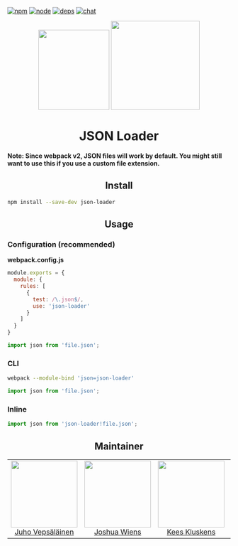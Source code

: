 [![npm][npm]][npm-url]
[![node][node]][node-url]
[![deps][deps]][deps-url]
[![chat][chat]][chat-url]

<div align="center">
  <img width="160" height="180"
    src="https://worldvectorlogo.com/logos/json.svg">
  <a href="https://github.com/webpack/webpack">
    <img width="200" height="200"
      src="https://webpack.js.org/assets/icon-square-big.svg">
  </a>
  <h1>JSON Loader</h1>
</div>

**Note: Since webpack v2, JSON files will work by default. You might still want to use this if you use a custom file extension.**

<h2 align="center">Install</h2>

```bash
npm install --save-dev json-loader
```

<h2 align="center">Usage</h2>


### Configuration (recommended)

**webpack.config.js**
```js
module.exports = {
  module: {
    rules: [
      {
        test: /\.json$/,
        use: 'json-loader'
      }
    ]
  }
}
```

```js
import json from 'file.json';
```

### CLI

```bash
webpack --module-bind 'json=json-loader'
```

```js
import json from 'file.json';
```

### Inline

```js
import json from 'json-loader!file.json';
```

<h2 align="center">Maintainer</h2>

<table>
  <tbody>
    <tr>
      <td align="center">
        <img width="150" height="150"
        src="https://avatars3.githubusercontent.com/u/166921?v=3&s=150">
        </br>
        <a href="https://github.com/bebraw">Juho Vepsäläinen</a>
      </td>
      <td align="center">
        <img width="150" height="150"
        src="https://avatars2.githubusercontent.com/u/8420490?v=3&s=150">
        </br>
        <a href="https://github.com/d3viant0ne">Joshua Wiens</a>
      </td>
      <td align="center">
        <img width="150" height="150"
        src="https://avatars3.githubusercontent.com/u/533616?v=3&s=150">
        </br>
        <a href="https://github.com/SpaceK33z">Kees Kluskens</a>
      </td>
      <td align="center">
        <img width="150" height="150"
        src="https://avatars3.githubusercontent.com/u/3408176?v=3&s=150">
        </br>
        <a href="https://github.com/TheLarkInn">Sean Larkin</a>
      </td>
    </tr>
  <tbody>
</table>

[npm]: https://img.shields.io/npm/v/json-loader.svg
[npm-url]: https://npmjs.com/package/json-loader

[node]: https://img.shields.io/node/v/json-loader.svg
[node-url]: https://nodejs.org

[deps]: https://david-dm.org/webpack/json-loader.svg
[deps-url]: https://david-dm.org/webpack/json-loader

[chat]: https://badges.gitter.im/webpack/webpack.svg
[chat-url]: https://gitter.im/webpack/webpack
